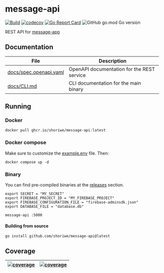 # message-api

[![Build](https://github.com/shoriwe/message-api/actions/workflows/build.yaml/badge.svg)](https://github.com/shoriwe/message-api/actions/workflows/build.yaml)
[![codecov](https://codecov.io/gh/shoriwe/message-api/branch/main/graph/badge.svg?token=RU4KKCQPUV)](https://codecov.io/gh/shoriwe/message-api)
[![Go Report Card](https://goreportcard.com/badge/github.com/shoriwe/message-api)](https://goreportcard.com/report/github.com/shoriwe/message-api)
![GitHub go.mod Go version](https://img.shields.io/github/go-mod/go-version/hidromatologia-v2/stations)

REST API for [message-app](https://github.com/shoriwe/message-app)

## Documentation

| File                                             | Description                                |
| ------------------------------------------------ | ------------------------------------------ |
| [docs/spec.openapi.yaml](docs/spec.openapi.yaml) | OpenAPI documentation for the REST service |
| [docs/CLI.md](docs/CLI.md)                       | CLI documentation for the main binary      |

## Running

### Docker

```shell
docker pull ghcr.io/shoriwe/message-api:latest
```

### Docker compose

Make sure to customize the [example.env](example.env) file. Then:

```shell
docker compose up -d
```

### Binary

You can find pre-compiled binaries at the [releases](https://github.com/shoriwe/message-api/releases) section.

```shell
export SECRET = "MY_SECRET"
export FIREBASE_PROJECT_ID = "MY_FIREBASE_PROJECT"
export FIREBASE_CONFIGURATION_FILE = "firebase-adminsdk.json"
export DATABASE_FILE = "database.db"

message-api :5000
```

#### Building from source

```shell
go install github.com/shoriwe/message-api@latest
```

## Coverage

| [![coverage](https://codecov.io/gh/shoriwe/message-api/branch/main/graphs/sunburst.svg?token=RU4KKCQPUV)](https://app.codecov.io/gh/shoriwe/message-api) | [![coverage](https://codecov.io/gh/shoriwe/message-api/branch/main/graphs/tree.svg?token=RU4KKCQPUV)](https://app.codecov.io/gh/shoriwe/message-api) |
| ------------------------------------------------------------ | ------------------------------------------------------------ |

